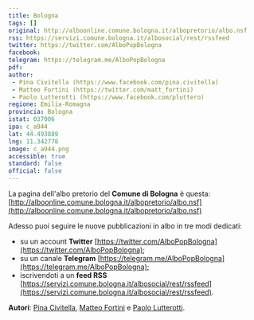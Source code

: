 ```yaml
---
title: Bologna
tags: []
original: http://alboonline.comune.bologna.it/albopretorio/albo.nsf
rss: https://servizi.comune.bologna.it/albosocial/rest/rssfeed
twitter: https://twitter.com/AlboPopBologna
facebook: 
telegram: https://telegram.me/AlboPopBologna
pdf: 
author:
 - Pina Civitella (https://www.facebook.com/pina.civitella)
 - Matteo Fortini (https://twitter.com/matt_fortini)
 - Paolo Lutterotti (https://www.facebook.com/pluttero)
regione: Emilia-Romagna
provincia: Bologna
istat: 037006
ipa: c_a944
lat: 44.493889
lng: 11.342778
image: c_a944.png
accessible: true
standard: false
official: false
---
```


La pagina dell'albo pretorio del **Comune di Bologna** è questa: [http://alboonline.comune.bologna.it/albopretorio/albo.nsf](http://alboonline.comune.bologna.it/albopretorio/albo.nsf)

Adesso puoi seguire le nuove pubblicazioni in albo in tre modi dedicati:

* su un account **Twitter** [https://twitter.com/AlboPopBologna](https://twitter.com/AlboPopBologna);
* su un canale **Telegram** [https://telegram.me/AlboPopBologna](https://telegram.me/AlboPopBologna);
* iscrivendoti a un **feed RSS** [https://servizi.comune.bologna.it/albosocial/rest/rssfeed](https://servizi.comune.bologna.it/albosocial/rest/rssfeed).

**Autori**: [Pina Civitella](https://www.facebook.com/pina.civitella), [Matteo Fortini](https://twitter.com/matt_fortini) e [Paolo Lutterotti](https://www.facebook.com/pluttero).
